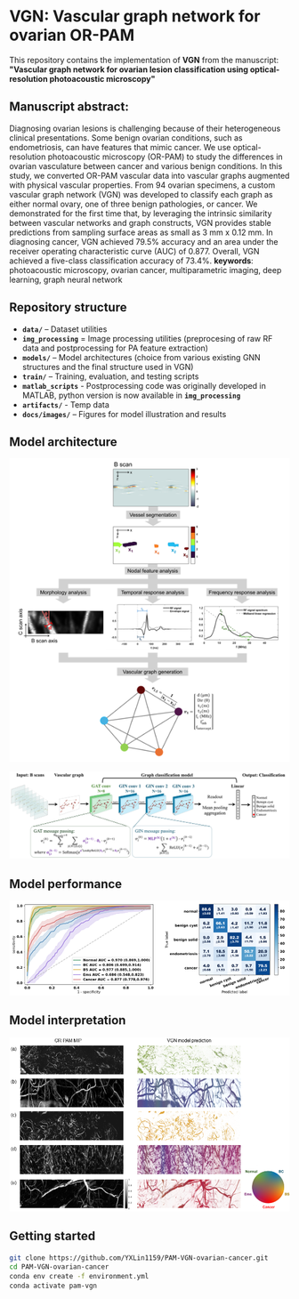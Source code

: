 # VGN: Vascular graph network for ovarian OR-PAM

This repository contains the implementation of **VGN** from the manuscript:
**"Vascular graph network for ovarian lesion classification using optical-resolution photoacoustic microscopy"**

## Manuscript abstract:
Diagnosing ovarian lesions is challenging because of their heterogeneous clinical presentations. Some benign ovarian conditions, such as endometriosis, can have features that mimic cancer. We use optical-resolution photoacoustic microscopy (OR-PAM) to study the differences in ovarian vasculature between cancer and various benign conditions. In this study, we converted OR-PAM vascular data into vascular graphs augmented with physical vascular properties. From 94 ovarian specimens, a custom vascular graph network (VGN) was developed to classify each graph as either normal ovary, one of three benign pathologies, or cancer. We demonstrated for the first time that, by leveraging the intrinsic similarity between vascular networks and graph constructs, VGN provides stable predictions from sampling surface areas as small as 3 mm x 0.12 mm. In diagnosing cancer, VGN achieved 79.5% accuracy and an area under the receiver operating characteristic curve (AUC) of 0.877. Overall, VGN achieved a five-class classification accuracy of 73.4%.
**keywords**: photoacoustic microscopy, ovarian cancer, multiparametric imaging, deep learning, graph neural network

## Repository structure
- **`data/`** – Dataset utilities
- **`img_processing`** = Image processing utilities (preprocesing of raw RF data and postprocessing for PA feature extraction)
- **`models/`** – Model architectures (choice from various existing GNN structures and the final structure used in VGN)  
- **`train/`** – Training, evaluation, and testing scripts
- **`matlab_scripts`** - Postprocessing code was originally developed in MATLAB, python version is now available in **`img_processing`**
- **`artifacts/`** - Temp data
- **`docs/images/`** – Figures for model illustration and results

## Model architecture
<p align="center">
  <img src="docs/images/graph_generation.png" alt="Procedure for generating a vascular graph from the radiofrequency data of a B scan." width="600"/>
</p>

<p align="center">
  <img src="docs/images/model_structure.png" alt="VGN architecture. A vascular graph is generated from 41 consecutive B scans. Solid arrows and lines indicate data flow and connections inside the model. The two message-passing mechanisms employed in VGN are described in the boxes below the network structure diagram. Purple letters indicate the model’s trainable parameters." width="600"/>
</p>

## Model performance

<p align="center">
  <img src="docs/images/model_performance.png" alt="VGN classification performance for five-class classification and the corresponding average one-class-versus-rest ROC curve for differentiating each of the five classes. BC: benign cystic, BS: benign solid, Ems: endometriosis." width="600"/>
</p>

## Model interpretation

<p align="center">
  <img src="docs/images/model_interp.png" alt="Visualizing VGN model predictions on representative C scans of different ovarian lesions. (a) normal ovary. (b) benign cystic lesion. (c) benign solid lesion. (d) endometriosis. (e) cancer. BC: benign cystic, BS: benign solid, Ems: endometriosis." width="600"/>
</p>


## Getting started
```bash
git clone https://github.com/YXLin1159/PAM-VGN-ovarian-cancer.git
cd PAM-VGN-ovarian-cancer
conda env create -f environment.yml
conda activate pam-vgn